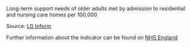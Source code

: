 Long-term support needs of older adults met by admission to residential and nursing care homes per 100,000

Source: <a href="https://standards.esd.org.uk/?uri=metricType%2F8499" target="_blank">LG Inform</a>

Further information about the indicator can be found on <a href="https://www.england.nhs.uk/statistics/statistical-work-areas/delayed-transfers-of-care/" target="_blank">NHS England</a>

